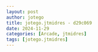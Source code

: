 ```yaml
---
layout: post
author: jotego
title: jotego.jtmidres - d29c069
date: 2024-11-29
categories: [Arcade, jtmidres]
tags: [jotego.jtmidres]
---
```



